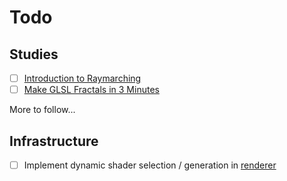 # Todo

## Studies
- [ ] [Introduction to Raymarching](https://youtu.be/khblXafu7iA)
- [ ] [Make GLSL Fractals in 3 Minutes](https://youtu.be/8bbTkNZYdQ8)

More to follow...

## Infrastructure
- [ ] Implement dynamic shader selection / generation in [renderer](./renderer/)  